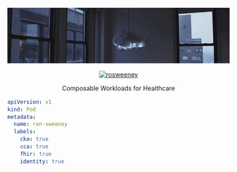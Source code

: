 

<p align="center">
  <img width="1100" height="auto" src="assets/cloud_cambridge.jpeg">
</p>

<p align="center">
   <a href="https://www.linkedin.com/in/ronsweeney/" target="_blank"><img src="https://img.shields.io/badge/LinkedIn-%230077B5.svg?&style=for-the-badge&logo=linkedin&logoColor=white" alt="rosweeney"></a>
</p>

<p align="center">
Composable Workloads for Healthcare
</p>

```yaml
apiVersion: v1
kind: Pod
metadata:
  name: ron-sweeney
  labels:
    cka: true
    cca: true
    fhir: true
    identity: true
```


